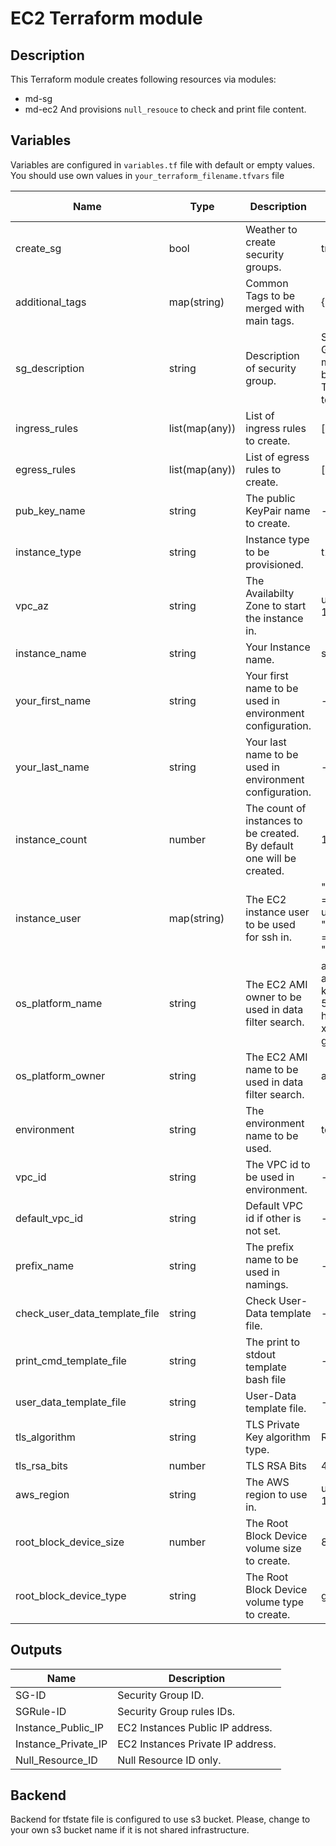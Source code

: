 # EC2 Terraform module

## Description

This Terraform module creates following resources via modules:
- md-sg
- md-ec2 
And provisions `null_resouce` to check and print file content.

## Variables
Variables are configured in `variables.tf` file with default or empty values. You should use own values in `your_terraform_filename.tfvars` file

| Name | Type | Description | Default value |
|-|-|-|-|
| create_sg | bool | Weather to create security groups. | true |
| additional_tags | map(string) | Common Tags to be merged with main tags. | {} |
| sg_description | string | Description of security group. | Security Group managed by Terraform team. |
| ingress_rules | list(map(any)) | List of ingress rules to create. | [] |
| egress_rules | list(map(any)) | List of egress rules to create. | [] |
| pub_key_name | string | The public KeyPair name to create. |-|
| instance_type | string | Instance type to be provisioned. | t2.micro |
| vpc_az | string | The Availabilty Zone to start the instance in. | us-east-1c |
| instance_name | string | Your Instance name. | server |
| your_first_name | string | Your first name to be used in environment configuration. |-|
| your_last_name | string | Your last name to be used in environment configuration. |-|
| instance_count | number | The count of instances to be created. By default one will be created. | 1 |
| instance_user | map(string) | The EC2 instance user to be used for ssh in. |  "amazon" = "ec2-user" "ubuntu" = "ubuntu" |
| os_platform_name | string | The EC2 AMI owner to be used in data filter search. | amzn2-ami-kernel-5.10-hvm*-x86_64-gp2 |
| os_platform_owner | string | The EC2 AMI name to be used in data filter search. | amazon |
| environment | string | The environment name to be used. | test |
| vpc_id | string | The VPC id to be used in environment. |-|
| default_vpc_id | string | Default VPC id if other is not set. |-|
| prefix_name | string | The prefix name to be used in namings. |-|
| check_user_data_template_file | string | Check User-Data template file. |-|
| print_cmd_template_file | string | The print to stdout template bash file |-|
| user_data_template_file | string | User-Data template file. |-|
| tls_algorithm | string | TLS Private Key algorithm type. | RSA |
| tls_rsa_bits | number | TLS RSA Bits | 4096 |
| aws_region | string | The AWS region to use in. | us-east-1 |
| root_block_device_size | number | The Root Block Device volume size to create. | 8 |
| root_block_device_type | string | The Root Block Device volume type to create. | gp2 |

## Outputs
| Name | Description |
|-|-|
| SG-ID | Security Group ID. |
| SGRule-ID | Security Group rules IDs. |
| Instance_Public_IP | EC2 Instances Public IP address. |
| Instance_Private_IP | EC2 Instances Private IP address. |
| Null_Resource_ID | Null Resource ID only. |

## Backend
Backend for tfstate file is configured to use s3 bucket. Please, change to your own s3 bucket name if it is not shared infrastructure.

